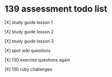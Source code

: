 # 139 assessment todo list

[X] study guide lesson 1

[X] study guide lesson 2

[X] study guide lesson 3

[X] spot wiki questions

[X] 130 exercise questions again

[X] 130 ruby challenges